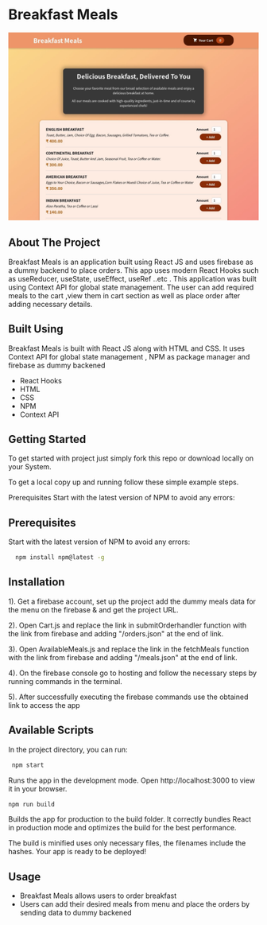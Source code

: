 # Breakfast Meals

![App Screenshot](src/img/FoodDeliveryApp.png)

## About The Project

Breakfast Meals is an application built using
React JS and uses firebase as a dummy backend to place
orders. This app uses modern React Hooks such as
useReducer, useState, useEffect, useRef ..etc
. This application was
built using Context API for global state management.
The user can add required meals to the cart
,view them in cart section as well as place order after
adding necessary details.

## Built Using

Breakfast Meals is built with React JS along with HTML and CSS.
It uses Context API for global state management
, NPM as package manager and firebase
as dummy backened

- React Hooks
- HTML
- CSS
- NPM
- Context API

## Getting Started

To get started with project just simply fork this repo or download locally on your System.

To get a local copy up and running follow these simple example steps.

Prerequisites
Start with the latest version of NPM to avoid any errors:

## Prerequisites

Start with the latest version of NPM to avoid any errors:

```bash
  npm install npm@latest -g
```

## Installation

1). Get a firebase account, set up the project add the dummy meals data for the menu on the firebase & and get the project URL.

2). Open Cart.js and replace the link in submitOrderhandler
function with
the link from firebase and adding "/orders.json" at the end of link.

3). Open AvailableMeals.js and replace the link in the fetchMeals function
with
the link from firebase and adding "/meals.json" at the end of link.

4). On the firebase console go to hosting and follow the necessary steps by running
commands in the terminal.

5). After successfully executing the firebase commands use the obtained link to access the app

## Available Scripts

In the project directory, you can run:

```bash
 npm start
```

Runs the app in the development mode.
Open http://localhost:3000 to view it in your browser.

```bash
npm run build
```

Builds the app for production to the build folder.
It correctly bundles React in production mode and optimizes the build for the best performance.

The build is minified uses only necessary files, the filenames include the hashes.
Your app is ready to be deployed!

## Usage

- Breakfast Meals allows users to order breakfast
- Users can add their desired meals from menu and place the orders by sending data to dummy backened
